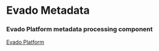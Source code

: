 # Evado Metadata

### Evado Platform metadata processing component

[Evado Platform](https://github.com/mkhorin/evado)